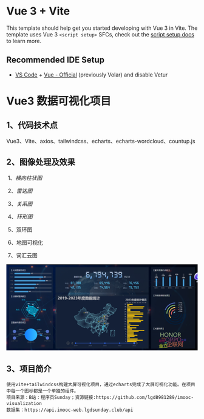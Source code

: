 # Vue 3 + Vite

This template should help get you started developing with Vue 3 in Vite. The template uses Vue 3 `<script setup>` SFCs, check out the [script setup docs](https://v3.vuejs.org/api/sfc-script-setup.html#sfc-script-setup) to learn more.

## Recommended IDE Setup

- [VS Code](https://code.visualstudio.com/) + [Vue - Official](https://marketplace.visualstudio.com/items?itemName=Vue.volar) (previously Volar) and disable Vetur

# Vue3 数据可视化项目

## 1、代码技术点

​	Vue3、Vite、axios、tailwindcss、echarts、echarts-wordcloud、countup.js

## 2、图像处理及效果

​	1、*横向柱状图*

​	2、*雷达图*

​	3、*关系图*

​	4、*环形图*

​	5、双环图

​	6、地图可视化

​	7、词汇云图

![项目效果](\src\assets\imgs\项目效果.png)

## 3、项目简介
    使用vite+tailwindcss构建大屏可视化项目，通过echarts完成了大屏可视化功能。在项目中每一个图标都是一个单独的组件。
    项目来源：B站：程序员Sunday；资源链接:https://github.com/lgd8981289/imooc-visualization
    数据集：https://api.imooc-web.lgdsunday.club/api
